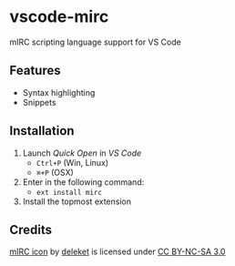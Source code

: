 # vscode-mirc

mIRC scripting language support for VS Code

## Features

* Syntax highlighting
* Snippets

## Installation

1. Launch *Quick Open* in *VS Code*
    * `Ctrl+P` (Win, Linux)
    * `⌘+P` (OSX)
2. Enter in the following command:
    * `ext install mirc`
3. Install the topmost extension

## Credits

[mIRC icon](http://deleket.deviantart.com/art/Sleek-XP-Software-96587748) by [deleket](http://deleket.deviantart.com/) is licensed under [CC BY-NC-SA 3.0](https://creativecommons.org/licenses/by-nc-sa/3.0/)
